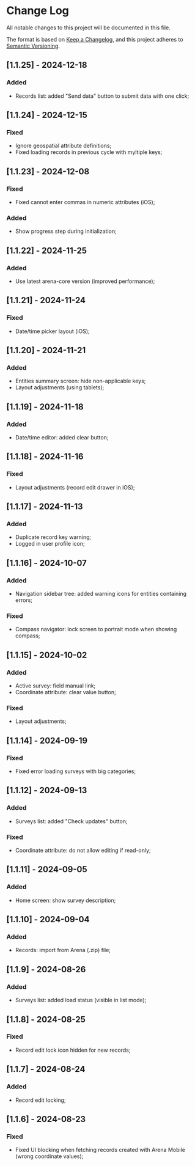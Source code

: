 
# Change Log
All notable changes to this project will be documented in this file.
 
The format is based on [Keep a Changelog](https://keepachangelog.com/en/1.1.0/),
and this project adheres to [Semantic Versioning](https://semver.org/spec/v2.0.0.html).

## [1.1.25] - 2024-12-18
### Added
- Records list: added "Send data" button to submit data with one click;

## [1.1.24] - 2024-12-15
### Fixed
- Ignore geospatial attribute definitions;
- Fixed loading records in previous cycle with myltiple keys;

## [1.1.23] - 2024-12-08
### Fixed
- Fixed cannot enter commas in numeric attributes (iOS);
### Added
- Show progress step during initialization;

## [1.1.22] - 2024-11-25
### Added
- Use latest arena-core version (improved performance);

## [1.1.21] - 2024-11-24
### Fixed
- Date/time picker layout (iOS);

## [1.1.20] - 2024-11-21
### Added
- Entities summary screen: hide non-applicable keys;
- Layout adjustments (using tablets);

## [1.1.19] - 2024-11-18
### Added
- Date/time editor: added clear button;

## [1.1.18] - 2024-11-16
### Fixed
- Layout adjustments (record edit drawer in iOS);

## [1.1.17] - 2024-11-13
### Added
- Duplicate record key warning;
- Logged in user profile icon;

## [1.1.16] - 2024-10-07

### Added
- Navigation sidebar tree: added warning icons for entities containing errors;
### Fixed
- Compass navigator: lock screen to portrait mode when showing compass;

## [1.1.15] - 2024-10-02

### Added
- Active survey: field manual link;
- Coordinate attribute: clear value button;
### Fixed
- Layout adjustments;

## [1.1.14] - 2024-09-19

### Fixed
- Fixed error loading surveys with big categories;

## [1.1.12] - 2024-09-13

### Added
- Surveys list: added "Check updates" button;
### Fixed
- Coordinate attribute: do not allow editing if read-only;

## [1.1.11] - 2024-09-05

### Added
- Home screen: show survey description;

## [1.1.10] - 2024-09-04

### Added
- Records: import from Arena (.zip) file;

## [1.1.9] - 2024-08-26

### Added
- Surveys list: added load status (visible in list mode);

## [1.1.8] - 2024-08-25

### Fixed
- Record edit lock icon hidden for new records;

## [1.1.7] - 2024-08-24

### Added
- Record edit locking;

## [1.1.6] - 2024-08-23
   
### Fixed

- Fixed UI blocking when fetching records created with Arena Mobile (wrong coordinate values);
